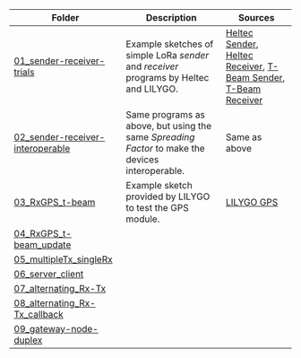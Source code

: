 

|Folder    |Description |Sources |
|----------|------------|-------|
|[01_sender-receiver-trials](01_sender-receiver-trials)|Example sketches of simple LoRa *sender* and *receiver* programs by Heltec and LILYGO.|[Heltec Sender](https://github.com/HelTecAutomation/Heltec_ESP32/blob/master/examples/LoRa/LoRaSender/LoRaSender.ino), [Heltec Receiver](https://github.com/HelTecAutomation/Heltec_ESP32/blob/master/examples/LoRa/LoRaReceiver/LoRaReceiver.ino), [T-Beam Sender](https://github.com/LilyGO/TTGO-T-Beam/blob/master/OLED_LoRa_Sender/OLED_LoRa_Sender.ino), [T-Beam Receiver](https://github.com/LilyGO/TTGO-T-Beam/blob/master/OLED_LoRa_Receive/OLED_LoRa_Receive.ino)|
|[02_sender-receiver-interoperable](02_sender-receiver-interoperable)|Same programs as above, but using the same *Spreading Factor* to make the devices interoperable. | Same as above |
|[03_RxGPS_t-beam](03_RxGPS_t-beam)|Example sketch provided by LILYGO to test the GPS module.|[LILYGO GPS](https://github.com/LilyGO/TTGO-T-Beam/blob/master/GPS/GPS.ino) |
|[04_RxGPS_t-beam_update](04_RxGPS_t-beam_update)| | |
|[05_multipleTx_singleRx](05_multipleTx_singleRx)| | |
|[06_server_client](06_server_client)| | |
|[07_alternating_Rx-Tx](07_alternating_Rx-Tx)| | |
|[08_alternating_Rx-Tx_callback](08_alternating_Rx-Tx_callback)| | |
|[09_gateway-node-duplex](09_gateway-node-duplex)| | |
